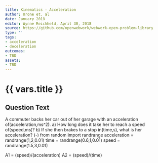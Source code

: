 ```yaml
---
title: Kinematics - Acceleration
author: Urone et. al
date: January 2018
editor: Wynne Reichheld, April 30, 2018
source: https://github.com/openwebwork/webwork-open-problem-library
type: ''
tags:
- acceleration
- deceleration
outcomes:
- TBD
assets:
- TBD
---
```

# {{ vars.title }}

## Question Text

A commuter backs her car out of her garage with an acceleration of(acceleration,ms^2).
a) How long does it take her to reach a speed of(speed,ms)? 
b) If she then brakes to a stop in(time,s), what is her acceleration?
(-)
from random import randrange
acceleration = randrange(1,2,0.01)
time = randrange(0.6,1,0.01)
speed = randrange(1.5,3,0.01)


A1 = (speed)/(acceleration)
A2 = (speed)/(time)